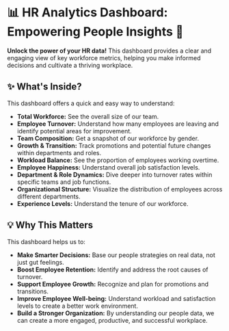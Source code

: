 # 📊 HR Analytics Dashboard: Empowering People Insights 🚀

**Unlock the power of your HR data!** This dashboard provides a clear and engaging view of key workforce metrics, helping you make informed decisions and cultivate a thriving workplace.

## ✨ What's Inside?

This dashboard offers a quick and easy way to understand:

* **Total Workforce:** See the overall size of our team.
* **Employee Turnover:** Understand how many employees are leaving and identify potential areas for improvement.
* **Team Composition:** Get a snapshot of our workforce by gender.
* **Growth & Transition:** Track promotions and potential future changes within departments and roles.
* **Workload Balance:** See the proportion of employees working overtime.
* **Employee Happiness:** Understand overall job satisfaction levels.
* **Department & Role Dynamics:** Dive deeper into turnover rates within specific teams and job functions.
* **Organizational Structure:** Visualize the distribution of employees across different departments.
* **Experience Levels:** Understand the tenure of our workforce.

## 💡 Why This Matters

This dashboard helps us to:

* **Make Smarter Decisions:** Base our people strategies on real data, not just gut feelings.
* **Boost Employee Retention:** Identify and address the root causes of turnover.
* **Support Employee Growth:** Recognize and plan for promotions and transitions.
* **Improve Employee Well-being:** Understand workload and satisfaction levels to create a better work environment.
* **Build a Stronger Organization:** By understanding our people data, we can create a more engaged, productive, and successful workplace.

